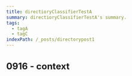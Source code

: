 ```yaml
---
title: directioryClassifierTestA
summary: directioryClassifierTestA's summary.
tags:
  - tagA
  - tagC
indexPath: /_posts/directorypost1
---
```


# 0916 - context

<style>
h1 {
  font-size: 24px;

}
</style>
